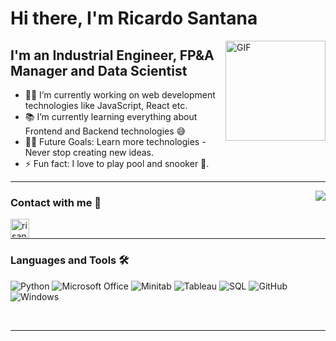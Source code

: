 # Hi there, I'm Ricardo Santana

<img align="right" alt="GIF" height="160px" src="https://media.giphy.com/media/du3J3cXyzhj75IOgvA/giphy.gif" />

## I'm an Industrial Engineer, FP&A Manager and Data Scientist

- 👨‍💻 I’m currently working on web development technologies like JavaScript, React etc.
- 📚 I’m currently learning everything about Frontend and Backend technologies 😅
- 💪🏼 Future Goals: Learn more technologies - Never stop creating new ideas.
- ⚡ Fun fact: I love to play pool and snooker 🎱.

---

<img align="right" src="http://estruyf-github.azurewebsites.net/api/VisitorHit?user=Bgstatic&repo=Bgstatic&countColorcountColor&countColor=%237B1E7B"/>

### Contact with me 📝

[<img align="left" alt="risango | LinkedIn" height="30px" src="https://www.flaticon.com/svg/static/icons/svg/725/725337.svg"/>][risango-linkedin]

[risango-linkedin]: https://www.linkedin.com/in/risango/

<br />

---

### Languages and Tools 🛠 

![Python](http://img.shields.io/badge/-Python-3776AB?style=flat-square&logo=python&logoColor=ffffff)
![Microsoft Office](http://img.shields.io/badge/-Microsoft%20Office-D83B01?style=flat-square&logo=microsoft-office&logoColor=ffffff)
![Minitab](http://img.shields.io/badge/-Minitab-1B6AC6?style=flat-square&logo=minitab&logoColor=ffffff)
![Tableau](http://img.shields.io/badge/-Tableau-E97627?style=flat-square&logo=tableau&logoColor=ffffff)
![SQL](http://img.shields.io/badge/-SQL-CC2927?style=flat-square&logo=microsoft-sql-server&logoColor=ffffff)
![GitHub](https://img.shields.io/badge/-GitHub-181717?style=flat-square&logo=github)
![Windows](http://img.shields.io/badge/-Windows-0078D6?style=flat-square&logo=windows&logoColor=ffffff)

<br/>

---

<br/>
